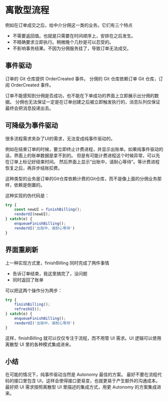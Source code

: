 # 离散型流程

例如在订单成交之后，给中介分佣这一类的业务。它们有三个特点

* 不需要返回值。也就是只需要在时间顺序上，安排在之后发生。
* 不精确要求立即执行。稍微晚个几秒是可以忍受的。
* 不影响事务结果。不因为分佣服务挂了，导致订单无法成交。

## 事件驱动

订单的 Git 仓库提供 OrderCreated 事件。
分佣的 Git 仓库依赖订单 Git 仓库，订阅 OrderCreated 事件。

订单不能感知到分佣是否成功，也不能在下单成功的界面上立即展示出分佣的数据。
分佣也无法保证一定是在订单创建之后被立即触发执行的，消息队列仅保证最终会把消息投递出去。

## 可降级为事件驱动

很多流程需求夹杂了UI的需求，无法变成纯事件驱动的。

例如在结束订单的时候，要立即终止计费进程，并显示出账单。如果纯事件驱动的话，界面上的账单数据是拿不到的。
但是有可能计费进程这个时候异常，可以先在订单上标记好结束时间。
然后界面上显示“出账中，请耐心等待”。等计费进程恢复之后，再异步结账扣费。

这种类型的业务是订单的Git仓库依赖计费的Git仓库，而不是像上面的分佣业务那样，依赖是倒置的。

这种实现的伪代码是：

```ts
try {
    const newUI = finishBilling();
    renderUI(newUI);
} catch(e) {
    enqueueFinishBilling();
    renderUI('出账中，请耐心等待')
}
```

## 界面重刷新

上一种实现方式里，finishBilling 同时完成了两件事情

* 告诉订单结束，我这里搞完了，没问题
* 同时返回了账单

可以把这两个操作分为两步：

```ts
try {
    finishBilling();
    refreshUI();
} catch(e) {
    enqueueFinishBilling();
    renderUI('出账中，请耐心等待')
}
```

这样，finishBilling 就可以仅仅专注于流程，而不用管 UI 需求。UI 逻辑可以使用离散型 UI 里的各种模式集成进来。

## 小结

在可能的情况下，纯事件驱动当然是 Autonomy 最佳的方案。
最好不要在流程代码的接口里包含 UI，这样会使得接口更易变，也就更易于产生额外的沟通成本。
最好把 UI 需求按照离散型 UI 里描述的集成方式，用更 Autonomy 的方案集成进来。